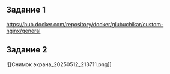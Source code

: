 ## Задание 1
https://hub.docker.com/repository/docker/glubuchikar/custom-nginx/general

## Задание 2
![[Снимок экрана_20250512_213711.png]]


